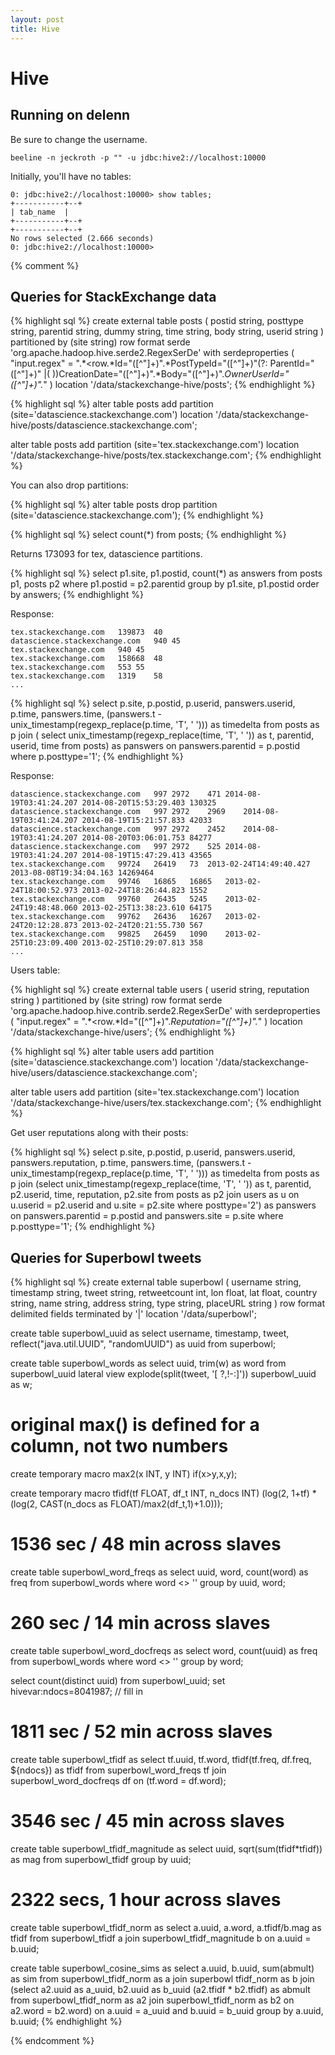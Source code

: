 ```yaml
---
layout: post
title: Hive
---
```


# Hive

## Running on delenn

Be sure to change the username.

```
beeline -n jeckroth -p "" -u jdbc:hive2://localhost:10000
```

Initially, you'll have no tables:

```
0: jdbc:hive2://localhost:10000> show tables;
+-----------+--+
| tab_name  |
+-----------+--+
+-----------+--+
No rows selected (2.666 seconds)
0: jdbc:hive2://localhost:10000>
```

{% comment %}

## Queries for StackExchange data

{% highlight sql %}
create external table posts (
  postid string,
  posttype string,
  parentid string,
  dummy string,
  time string,
  body string,
  userid string 
) partitioned by (site string)
row format serde 'org.apache.hadoop.hive.serde2.RegexSerDe'
  with serdeproperties ( 
    "input.regex" = ".*<row.*Id=\"([^\"]+)\".*PostTypeId=\"([^\"]+)\"(?: ParentId=\"([^\"]+)\" |( ))CreationDate=\"([^\"]+)\".*Body=\"([^\"]+)\".*OwnerUserId=\"([^\"]+)\".*"
  )
location '/data/stackexchange-hive/posts';
{% endhighlight %}

{% highlight sql %}
alter table posts 
add partition (site='datascience.stackexchange.com') 
location '/data/stackexchange-hive/posts/datascience.stackexchange.com';

alter table posts
add partition (site='tex.stackexchange.com')
location '/data/stackexchange-hive/posts/tex.stackexchange.com';
{% endhighlight %}

You can also drop partitions:

{% highlight sql %}
alter table posts drop partition (site='datascience.stackexchange.com');
{% endhighlight %}

{% highlight sql %}
select count(*) from posts;
{% endhighlight %}

Returns 173093 for tex, datascience partitions.

{% highlight sql %}
select p1.site, p1.postid, count(*) as answers
from posts p1, posts p2
where p1.postid = p2.parentid
group by p1.site, p1.postid
order by answers;
{% endhighlight %}

Response:

```
tex.stackexchange.com	139873	40
datascience.stackexchange.com	940	45
tex.stackexchange.com	940	45
tex.stackexchange.com	158668	48
tex.stackexchange.com	553	55
tex.stackexchange.com	1319	58
...
```

{% highlight sql %}
select p.site, p.postid, p.userid, panswers.userid, p.time, panswers.time,
  (panswers.t - unix_timestamp(regexp_replace(p.time, 'T', ' '))) as timedelta
from posts as p 
join (
  select unix_timestamp(regexp_replace(time, 'T', ' ')) as t,
    parentid, userid, time from posts)
  as panswers
on panswers.parentid = p.postid
where p.posttype='1';
{% endhighlight %}

Response:

```
datascience.stackexchange.com	997	2972	471	2014-08-19T03:41:24.207	2014-08-20T15:53:29.403	130325
datascience.stackexchange.com	997	2972	2969	2014-08-19T03:41:24.207	2014-08-19T15:21:57.833	42033
datascience.stackexchange.com	997	2972	2452	2014-08-19T03:41:24.207	2014-08-20T03:06:01.753	84277
datascience.stackexchange.com	997	2972	525	2014-08-19T03:41:24.207	2014-08-19T15:47:29.413	43565
tex.stackexchange.com	99724	26419	73	2013-02-24T14:49:40.427	2013-08-08T19:34:04.163	14269464
tex.stackexchange.com	99746	16865	16865	2013-02-24T18:00:52.973	2013-02-24T18:26:44.823	1552
tex.stackexchange.com	99760	26435	5245	2013-02-24T19:48:48.060	2013-02-25T13:38:23.610	64175
tex.stackexchange.com	99762	26436	16267	2013-02-24T20:12:28.873	2013-02-24T20:21:55.730	567
tex.stackexchange.com	99825	26459	1090	2013-02-25T10:23:09.400	2013-02-25T10:29:07.813	358
...
```

Users table:

{% highlight sql %}
create external table users ( 
  userid string, reputation string
) partitioned by (site string)
row format serde 'org.apache.hadoop.hive.contrib.serde2.RegexSerDe' 
with serdeproperties (
  "input.regex" = ".*<row.*Id=\"([^\"]+)\".*Reputation=\"([^\"]+)\".*"
  )
location '/data/stackexchange-hive/users';
{% endhighlight %}

{% highlight sql %}
alter table users add partition (site='datascience.stackexchange.com')
location '/data/stackexchange-hive/users/datascience.stackexchange.com';

alter table users add partition (site='tex.stackexchange.com') 
location '/data/stackexchange-hive/users/tex.stackexchange.com';
{% endhighlight %}

Get user reputations along with their posts:

{% highlight sql %}
select p.site, p.postid, p.userid, panswers.userid, panswers.reputation, p.time, panswers.time,
  (panswers.t - unix_timestamp(regexp_replace(p.time, 'T', ' '))) as timedelta
from posts as p
join (select unix_timestamp(regexp_replace(time, 'T', ' ')) as t, parentid, p2.userid, time, reputation, p2.site
        from posts as p2
        join users as u
        on u.userid = p2.userid and u.site = p2.site
        where posttype='2') as panswers
on panswers.parentid = p.postid and panswers.site = p.site
where p.posttype='1';
{% endhighlight %}


## Queries for Superbowl tweets

{% highlight sql %}
create external table superbowl ( username string, timestamp string, tweet string, retweetcount int, lon float, lat float, country string, name string, address string, type string, placeURL string ) row format delimited fields terminated by '|' location '/data/superbowl';

create table superbowl_uuid as select username, timestamp, tweet, reflect("java.util.UUID", "randomUUID") as uuid from superbowl;

create table superbowl_words as select uuid, trim(w) as word from superbowl_uuid lateral view explode(split(tweet, '[ \?,\!-:]')) superbowl_uuid as w;

# original max() is defined for a column, not two numbers

create temporary macro max2(x INT, y INT) if(x>y,x,y);

create temporary macro tfidf(tf FLOAT, df_t INT, n_docs INT) (log(2, 1+tf) * (log(2, CAST(n_docs as FLOAT)/max2(df_t,1)+1.0)));

# 1536 sec / 48 min across slaves
create table superbowl_word_freqs as select uuid, word, count(word) as freq from superbowl_words where word <> '' group by uuid, word;

# 260 sec / 14 min across slaves
create table superbowl_word_docfreqs as select word, count(uuid) as freq from superbowl_words where word <> '' group by word;

select count(distinct uuid) from superbowl_uuid;
set hivevar:ndocs=8041987; // fill in

# 1811 sec / 52 min across slaves
create table superbowl_tfidf as select tf.uuid, tf.word, tfidf(tf.freq, df.freq, ${ndocs}) as tfidf from superbowl_word_freqs tf join superbowl_word_docfreqs df on (tf.word = df.word);

# 3546 sec / 45 min across slaves
create table superbowl_tfidf_magnitude as select uuid, sqrt(sum(tfidf*tfidf)) as mag from superbowl_tfidf group by uuid;

# 2322 secs, 1 hour across slaves
create table superbowl_tfidf_norm as select a.uuid, a.word, a.tfidf/b.mag as tfidf from superbowl_tfidf a join superbowl_tfidf_magnitude b on a.uuid = b.uuid;

create table superbowl_cosine_sims as select a.uuid, b.uuid, sum(abmult) as sim from superbowl_tfidf_norm as a join superbowl tfidf_norm as b join (select a2.uuid as a_uuid, b2.uuid as b_uuid (a2.tfidf * b2.tfidf) as abmult from superbowl_tfidf_norm as a2 join superbowl_tfidf_norm as b2 on a2.word = b2.word) on a.uuid = a_uuid and b.uuid = b_uuid group by a.uuid, b.uuid;
{% endhighlight %}

{% endcomment %}
